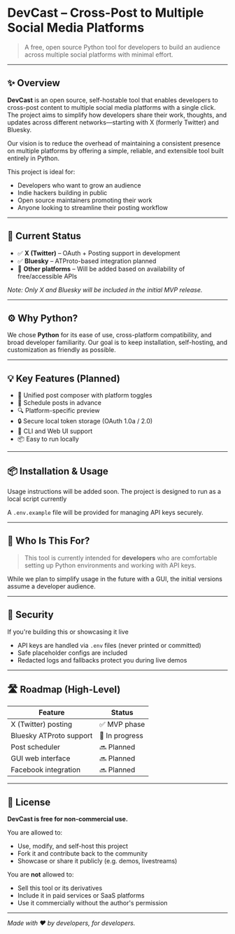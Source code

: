 # DevCast – Cross-Post to Multiple Social Media Platforms

> A free, open source Python tool for developers to build an audience across multiple social platforms with minimal effort.

---

## ✨ Overview

**DevCast** is an open source, self-hostable tool that enables developers to cross-post content to multiple social media platforms with a single click. The project aims to simplify how developers share their work, thoughts, and updates across different networks—starting with X (formerly Twitter) and Bluesky.

Our vision is to reduce the overhead of maintaining a consistent presence on multiple platforms by offering a simple, reliable, and extensible tool built entirely in Python.

This project is ideal for:
- Developers who want to grow an audience
- Indie hackers building in public
- Open source maintainers promoting their work
- Anyone looking to streamline their posting workflow

---

## 🚧 Current Status

- ✅ **X (Twitter)** – OAuth + Posting support in development
- ✅ **Bluesky** – ATProto-based integration planned
- 🧩 **Other platforms** – Will be added based on availability of free/accessible APIs

*Note: Only X and Bluesky will be included in the initial MVP release.*

---

## ⚙️ Why Python?

We chose **Python** for its ease of use, cross-platform compatibility, and broad developer familiarity. Our goal is to keep installation, self-hosting, and customization as friendly as possible.

---

## 💡 Key Features (Planned)

- 🔗 Unified post composer with platform toggles
- 📆 Schedule posts in advance
- 🔍 Platform-specific preview
- 🔒 Secure local token storage (OAuth 1.0a / 2.0)
- 🎯 CLI and Web UI support
- 📦 Easy to run locally

---

## 📦 Installation & Usage

Usage instructions will be added soon. The project is designed to run as a local script currently

A `.env.example` file will be provided for managing API keys securely.

---

## 🧪 Who Is This For?

> This tool is currently intended for **developers** who are comfortable setting up Python environments and working with API keys.

While we plan to simplify usage in the future with a GUI, the initial versions assume a developer audience.

---

## 🔐 Security

If you're building this or showcasing it live
- API keys are handled via `.env` files (never printed or committed)
- Safe placeholder configs are included
- Redacted logs and fallbacks protect you during live demos

---

## 🛣️ Roadmap (High-Level)

| Feature                    | Status     |
|---------------------------|------------|
| X (Twitter) posting       | ✅ MVP phase  |
| Bluesky ATProto support   | 🧩 In progress |
| Post scheduler            | 🔜 Planned     |
| GUI web interface         | 🔜 Planned     |
| Facebook integration      | 🔜 Planned     |


---

## 📄 License

**DevCast is free for non-commercial use.**

You are allowed to:
- Use, modify, and self-host this project
- Fork it and contribute back to the community
- Showcase or share it publicly (e.g. demos, livestreams)

You are **not** allowed to:
- Sell this tool or its derivatives
- Include it in paid services or SaaS platforms
- Use it commercially without the author's permission

---

*Made with ❤️ by developers, for developers.*


